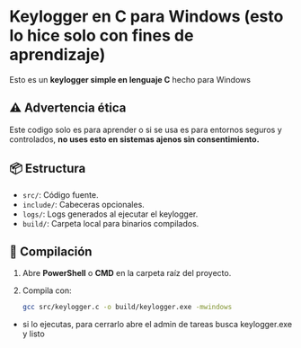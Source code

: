 # Keylogger en C para Windows (esto lo hice solo con fines de aprendizaje)

Esto es un **keylogger simple en lenguaje C** hecho para Windows

## ⚠️ Advertencia ética

Este codigo solo es para aprender o si se usa es para entornos seguros y controlados, **no uses esto en sistemas ajenos sin consentimiento.**

## 📦 Estructura

- `src/`: Código fuente.
- `include/`: Cabeceras opcionales.
- `logs/`: Logs generados al ejecutar el keylogger.
- `build/`: Carpeta local para binarios compilados.

## 🚀 Compilación

1. Abre **PowerShell** o **CMD** en la carpeta raíz del proyecto.
2. Compila con:

   ```bash
   gcc src/keylogger.c -o build/keylogger.exe -mwindows
- si  lo ejecutas, para cerrarlo abre el admin de tareas busca keylogger.exe y listo

